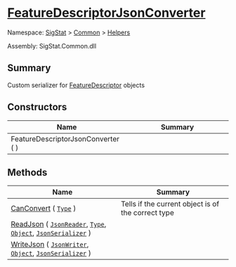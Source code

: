 # [FeatureDescriptorJsonConverter](./FeatureDescriptorJsonConverter.md)

Namespace: [SigStat]() > [Common](./../README.md) > [Helpers](./README.md)

Assembly: SigStat.Common.dll

## Summary
Custom serializer for [FeatureDescriptor](https://github.com/hargitomi97/sigstat/blob/master/docs/md/SigStat/Common/FeatureDescriptor.md) objects

## Constructors

| Name | Summary<div><a href="#"><img width=466></a></div> | 
| --- | --- | 
| FeatureDescriptorJsonConverter (  ) |  | 


## Methods

| Name | Summary<div><a href="#"><img width=466></a></div> | 
| --- | --- | 
| [CanConvert](./Methods/FeatureDescriptorJsonConverter--CanConvert.md) ( [`Type`](https://docs.microsoft.com/en-us/dotnet/api/System.Type) ) | Tells if the current object is of the correct type | 
| [ReadJson](./Methods/FeatureDescriptorJsonConverter--ReadJson.md) ( [`JsonReader`](./FeatureDescriptorJsonConverter.md), [`Type`](https://docs.microsoft.com/en-us/dotnet/api/System.Type), [`Object`](https://docs.microsoft.com/en-us/dotnet/api/System.Object), [`JsonSerializer`](./FeatureDescriptorJsonConverter.md) ) |  | 
| [WriteJson](./Methods/FeatureDescriptorJsonConverter--WriteJson.md) ( [`JsonWriter`](./FeatureDescriptorJsonConverter.md), [`Object`](https://docs.microsoft.com/en-us/dotnet/api/System.Object), [`JsonSerializer`](./FeatureDescriptorJsonConverter.md) ) |  | 


